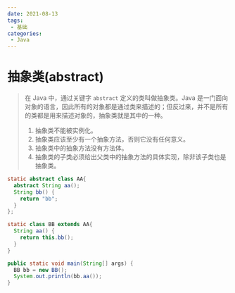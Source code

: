 ```yaml
---
date: 2021-08-13
tags:
 - 基础
categories: 
 - Java
---
```

# 抽象类(abstract)

> 在 Java 中，通过关键字 `abstract` 定义的类叫做抽象类。Java 是一门面向对象的语言，因此所有的对象都是通过类来描述的；但反过来，并不是所有的类都是用来描述对象的，抽象类就是其中的一种。
>
> 
>
> 1. 抽象类不能被实例化。 
> 2. 抽象类应该至少有一个抽象方法，否则它没有任何意义。
> 3. 抽象类中的抽象方法没有方法体。 
> 4. 抽象类的子类必须给出父类中的抽象方法的具体实现，除非该子类也是抽象类。

```java
static abstract class AA{
  abstract String aa();
  String bb() {
    return "bb";
  }
};

static class BB extends AA{
  String aa() {
    return this.bb();
  }
}

public static void main(String[] args) {
  BB bb = new BB();
  System.out.println(bb.aa());
}
```

